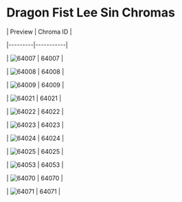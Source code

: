 # Dragon Fist Lee Sin Chromas


| Preview | Chroma ID |

|---------|-----------|

| ![64007](https://raw.communitydragon.org/latest/plugins/rcp-be-lol-game-data/global/default/v1/champion-chroma-images/64/64007.png) | 64007 |

| ![64008](https://raw.communitydragon.org/latest/plugins/rcp-be-lol-game-data/global/default/v1/champion-chroma-images/64/64008.png) | 64008 |

| ![64009](https://raw.communitydragon.org/latest/plugins/rcp-be-lol-game-data/global/default/v1/champion-chroma-images/64/64009.png) | 64009 |

| ![64021](https://raw.communitydragon.org/latest/plugins/rcp-be-lol-game-data/global/default/v1/champion-chroma-images/64/64021.png) | 64021 |

| ![64022](https://raw.communitydragon.org/latest/plugins/rcp-be-lol-game-data/global/default/v1/champion-chroma-images/64/64022.png) | 64022 |

| ![64023](https://raw.communitydragon.org/latest/plugins/rcp-be-lol-game-data/global/default/v1/champion-chroma-images/64/64023.png) | 64023 |

| ![64024](https://raw.communitydragon.org/latest/plugins/rcp-be-lol-game-data/global/default/v1/champion-chroma-images/64/64024.png) | 64024 |

| ![64025](https://raw.communitydragon.org/latest/plugins/rcp-be-lol-game-data/global/default/v1/champion-chroma-images/64/64025.png) | 64025 |

| ![64053](https://raw.communitydragon.org/latest/plugins/rcp-be-lol-game-data/global/default/v1/champion-chroma-images/64/64053.png) | 64053 |

| ![64070](https://raw.communitydragon.org/latest/plugins/rcp-be-lol-game-data/global/default/v1/champion-chroma-images/64/64070.png) | 64070 |

| ![64071](https://raw.communitydragon.org/latest/plugins/rcp-be-lol-game-data/global/default/v1/champion-chroma-images/64/64071.png) | 64071 |
